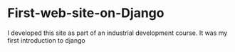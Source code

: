 # First-web-site-on-Django

I developed this site as part of an industrial development course. It was my first introduction to django
